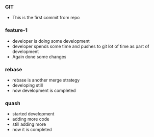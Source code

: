 ### GIT

* This is the first commit from repo


### feature-1
* developer is doing some development
* developer spends some time and pushes to git lot of time as part of development
* Again done some changes


### rebase
* rebase is another merge strategy
* developing still
* now development is completed

### quash
* started development
* adding more code
* still adding more
* now it is completed